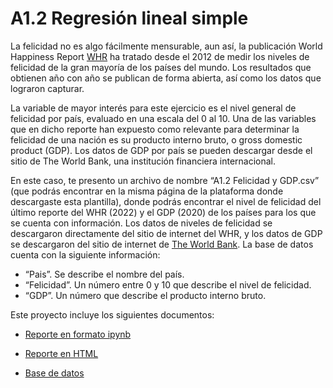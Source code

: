 # A1.2 Regresión lineal simple

La felicidad no es algo fácilmente mensurable, aun así, la publicación World Happiness Report [WHR](https://www.worldhappiness.report/ed/2022/#appendices-and-data)  ha tratado desde el 2012 de medir los niveles de felicidad de la gran mayoría de los países del mundo. Los resultados que obtienen año con año se publican de forma abierta, así como los datos que lograron capturar.

La variable de mayor interés para este ejercicio es el nivel general de felicidad por país, evaluado en una escala del 0 al 10. Una de las variables que en dicho reporte han expuesto como relevante para determinar la felicidad de una nación es su producto interno bruto, o gross domestic product (GDP). Los datos de GDP por país se pueden descargar desde el sitio de The World Bank, una institución financiera internacional.

En este caso, te presento un archivo de nombre “A1.2 Felicidad y GDP.csv” (que podrás encontrar en la misma página de la plataforma donde descargaste esta plantilla), donde podrás encontrar el nivel de felicidad del último reporte del WHR (2022) y el GDP (2020) de los países para los que se cuenta con información. Los datos de niveles de felicidad se descargaron directamente del sitio de internet del WHR, y los datos de GDP se descargaron del sitio de internet de [The World Bank](https://data.worldbank.org/indicator/NY.GDP.MKTP.CD).
La base de datos cuenta con la siguiente información:
*  “Pais”. Se describe el nombre del país.
* “Felicidad”. Un número entre 0 y 10 que describe el nivel de felicidad.
* “GDP”. Un número que describe el producto interno bruto.

Este proyecto incluye los siguientes documentos:
- [Reporte en formato ipynb](https://github.com/LivingCheerios/Inteligencia-Artificial/blob/main/A1.2/A12_Regresion_lineal_simple.ipynb?raw=true)

- [Reporte en HTML](https://github.com/LivingCheerios/Inteligencia-Artificial/blob/15b1c757192f266c42d00a264988240438442eb1/A1.2/A12%20Regresi%C3%B3n%20lineal%20simple.html)
- [Base de datos](https://github.com/LivingCheerios/Inteligencia-Artificial/blob/main/A1.2/A1.2_Felicidad_y_GDP.csv?raw=true)

